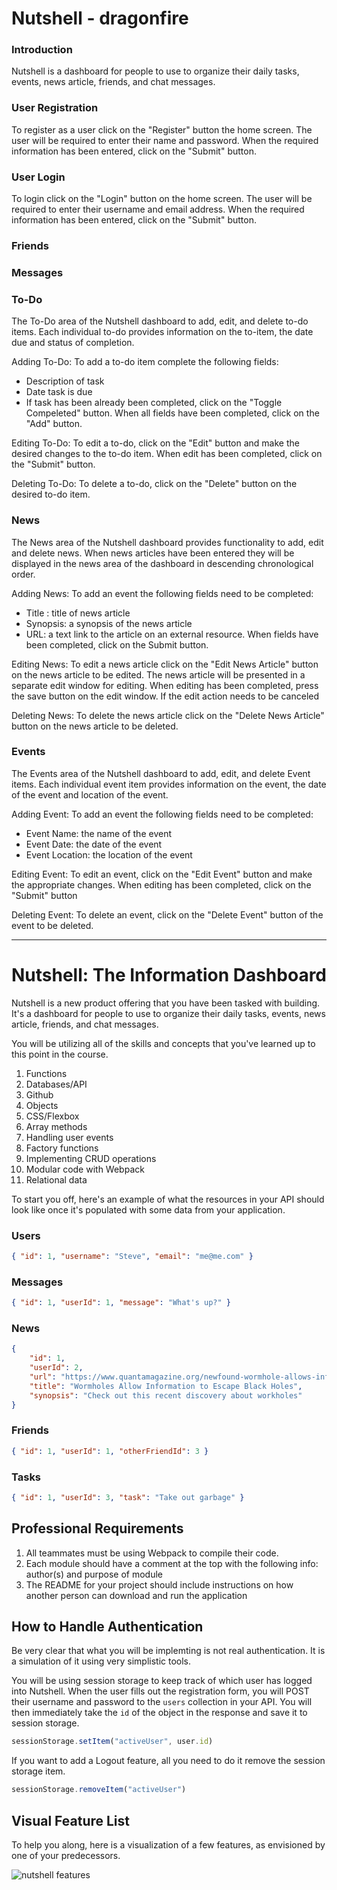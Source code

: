 # Nutshell - dragonfire

### Introduction
Nutshell is a dashboard for people to use to organize their daily tasks, events, news article, friends, and chat messages.

### User Registration
To register as a user click on the "Register" button the home screen. The user will be required to enter their name and password. When the required information has been entered, click on the "Submit" button.

### User Login
To login click on the "Login" button on the home screen. The user will be required to enter their username and email address. When the required information has been entered, click on the "Submit" button.

### Friends



### Messages

### To-Do
The To-Do area of the Nutshell dashboard to add, edit, and delete to-do items. Each individual to-do provides information on the to-item, the date due and status of completion.

Adding To-Do: To add a to-do item complete the following fields:
 - Description of task
 - Date task is due
 - If task has been already been completed, click on the "Toggle Compeleted" button.
 When all fields have been completed, click on the "Add" button.
 
Editing To-Do: To edit a to-do, click on the "Edit" button and make the desired changes to the to-do item. When edit has been completed, click on the "Submit" button.

Deleting To-Do: To delete a to-do,  click on the "Delete" button on the desired to-do item.

### News
The News area of the Nutshell dashboard provides functionality to add, edit and delete news.
When news articles have been entered they will be displayed in the news area of the dashboard in descending chronological order.

Adding News: To add an event the following fields need to be completed:
 - Title : title of news article
 - Synopsis: a synopsis of the news article
 - URL: a text link to the article on an external resource. 
 When fields have been completed, click on the Submit button.

Editing News: To edit a news article click on the "Edit News Article" button on the news article to be edited. The news article will be presented in a separate edit window for editing. When editing has been completed, press the save button on the edit window. If the edit action needs to be canceled

Deleting News: To delete the news article click on the "Delete News Article" button on the news article to be deleted.

### Events
The Events area of the Nutshell dashboard to add, edit, and delete Event items. Each individual event item provides information on the event, the date of the event and location of the event.

Adding Event: To add an event the following fields need to be completed:
 - Event Name: the name of the event
 - Event Date: the date of the event
 - Event Location: the location of the event
 
Editing Event: To edit an event, click on the "Edit Event" button and make the appropriate changes. When editing has been completed, click on the "Submit" button
 
Deleting Event: To delete an event, click on the "Delete Event" button of the event to be deleted.


---
# Nutshell: The Information Dashboard

Nutshell is a new product offering that you have been tasked with building. It's a dashboard for people to use to organize their daily tasks, events, news article, friends, and chat messages.

You will be utilizing all of the skills and concepts that you've learned up to this point in the course.

1. Functions
1. Databases/API
1. Github
1. Objects
1. CSS/Flexbox
1. Array methods
1. Handling user events
1. Factory functions
1. Implementing CRUD operations
1. Modular code with Webpack
1. Relational data

To start you off, here's an example of what the resources in your API should look like once it's populated with some data from your application.

### Users

```json
{ "id": 1, "username": "Steve", "email": "me@me.com" }
```

### Messages

```json
{ "id": 1, "userId": 1, "message": "What's up?" }
```

### News

```json
{
    "id": 1,
    "userId": 2,
    "url": "https://www.quantamagazine.org/newfound-wormhole-allows-information-to-escape-black-holes-20171023/",
    "title": "Wormholes Allow Information to Escape Black Holes",
    "synopsis": "Check out this recent discovery about workholes"
}
```

### Friends

```json
{ "id": 1, "userId": 1, "otherFriendId": 3 }
```

### Tasks

```json
{ "id": 1, "userId": 3, "task": "Take out garbage" }
```

## Professional Requirements

1. All teammates must be using Webpack to compile their code.
1. Each module should have a comment at the top with the following info: author(s) and purpose of module
1. The README for your project should include instructions on how another person can download and run the application

## How to Handle Authentication

Be very clear that what you will be implemting is not real authentication. It is a simulation of it using very simplistic tools.

You will be using session storage to keep track of which user has logged into Nutshell. When the user fills out the registration form, you will POST their username and password to the `users` collection in your API. You will then immediately take the `id` of the object in the response and save it to session storage.

```js
sessionStorage.setItem("activeUser", user.id)
```

If you want to add a Logout feature, all you need to do it remove the session storage item.

```js
sessionStorage.removeItem("activeUser")
```

## Visual Feature List

To help you along, here is a visualization of a few features, as envisioned by one of your predecessors.

![nutshell features](./Nutshell.png)
